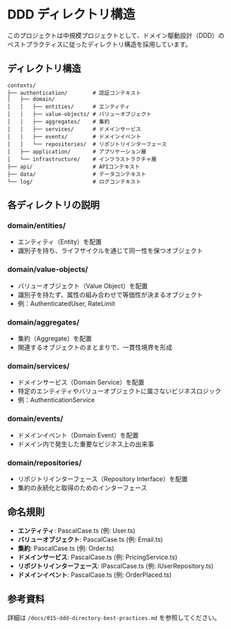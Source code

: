 # DDD ディレクトリ構造

このプロジェクトは中規模プロジェクトとして、ドメイン駆動設計（DDD）のベストプラクティスに従ったディレクトリ構造を採用しています。

## ディレクトリ構造

```
contexts/
├── authentication/        # 認証コンテキスト
│   ├── domain/
│   │   ├── entities/      # エンティティ
│   │   ├── value-objects/ # バリューオブジェクト
│   │   ├── aggregates/    # 集約
│   │   ├── services/      # ドメインサービス
│   │   ├── events/        # ドメインイベント
│   │   └── repositories/  # リポジトリインターフェース
│   ├── application/       # アプリケーション層
│   └── infrastructure/    # インフラストラクチャ層
├── api/                   # APIコンテキスト
├── data/                  # データコンテキスト
└── log/                   # ログコンテキスト
```

## 各ディレクトリの説明

### domain/entities/

- エンティティ（Entity）を配置
- 識別子を持ち、ライフサイクルを通じて同一性を保つオブジェクト

### domain/value-objects/

- バリューオブジェクト（Value Object）を配置
- 識別子を持たず、属性の組み合わせで等価性が決まるオブジェクト
- 例：AuthenticatedUser, RateLimit

### domain/aggregates/

- 集約（Aggregate）を配置
- 関連するオブジェクトのまとまりで、一貫性境界を形成

### domain/services/

- ドメインサービス（Domain Service）を配置
- 特定のエンティティやバリューオブジェクトに属さないビジネスロジック
- 例：AuthenticationService

### domain/events/

- ドメインイベント（Domain Event）を配置
- ドメイン内で発生した重要なビジネス上の出来事

### domain/repositories/

- リポジトリインターフェース（Repository Interface）を配置
- 集約の永続化と取得のためのインターフェース

## 命名規則

- **エンティティ**: PascalCase.ts (例: User.ts)
- **バリューオブジェクト**: PascalCase.ts (例: Email.ts)
- **集約**: PascalCase.ts (例: Order.ts)
- **ドメインサービス**: PascalCase.ts (例: PricingService.ts)
- **リポジトリインターフェース**: IPascalCase.ts (例: IUserRepository.ts)
- **ドメインイベント**: PascalCase.ts (例: OrderPlaced.ts)

## 参考資料

詳細は `/docs/015-ddd-directory-best-practices.md` を参照してください。

